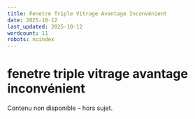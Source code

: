 ```yaml
---
title: Fenetre Triple Vitrage Avantage Inconvénient
date: 2025-10-12
last_updated: 2025-10-12
wordcount: 11
robots: noindex
---
```


# fenetre triple vitrage avantage inconvénient

Contenu non disponible – hors sujet.
